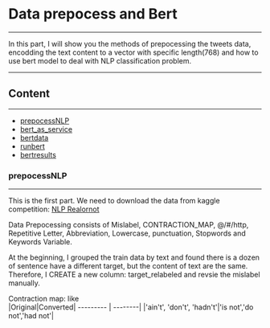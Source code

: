 # Data prepocess and Bert
****
In this part, I  will show you the methods of prepocessing the tweets data, encodding the text content to a vector with specific length(768) and how to use bert model to deal with NLP classification problem.

****
## Content
-----------
* [prepocessNLP](#prepocessNLP)
* [bert_as_service](#bert_as_service)
* [bertdata](#bertdata)
* [runbert](#runbert)
* [bertresults](#bertresults)

### prepocessNLP
-----------
This is the first part. We need to download the data from kaggle competition:
[NLP Realornot](https://www.kaggle.com/c/nlp-getting-started )  

Data Prepocessing consists of Mislabel, CONTRACTION_MAP, @/#/http, Repetitive Letter, Abbreviation, Lowercase, punctuation, Stopwords and Keywords Variable.

At the beginning, I grouped the train data by text and found there is a dozen of sentence have a different target, but the content of text are the same. Therefore, I CREATE a new column: target_relabeled and  revsie the mislabel manually.

Contraction map: like  
|Original|Converted|
--------- | --------|
|'ain't', 'don't', 'hadn't'|'is not','do not','had not'|
